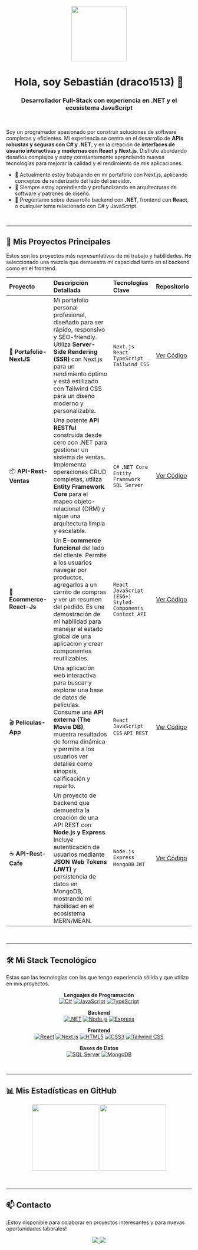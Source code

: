 <div align="center">
  <img src="https://media.giphy.com/media/qgQUggAC3Pfv687qPC/giphy.gif" width="150" />
</div>

<h1 align="center">
  Hola, soy Sebastián (draco1513) 👋
</h1>

<h3 align="center">Desarrollador Full-Stack con experiencia en .NET y el ecosistema JavaScript</h3>

<br>

Soy un programador apasionado por construir soluciones de software completas y eficientes. Mi experiencia se centra en el desarrollo de **APIs robustas y seguras con C# y .NET**, y en la creación de **interfaces de usuario interactivas y modernas con React y Next.js**. Disfruto abordando desafíos complejos y estoy constantemente aprendiendo nuevas tecnologías para mejorar la calidad y el rendimiento de mis aplicaciones.

- 🔭 Actualmente estoy trabajando en mi portafolio con Next.js, aplicando conceptos de renderizado del lado del servidor.
- 🌱 Siempre estoy aprendiendo y profundizando en arquitecturas de software y patrones de diseño.
- 💬 Pregúntame sobre desarrollo backend con **.NET**, frontend con **React**, o cualquier tema relacionado con C# y JavaScript.

<br>

---

## 🚀 Mis Proyectos Principales

Estos son los proyectos más representativos de mi trabajo y habilidades. He seleccionado una mezcla que demuestra mi capacidad tanto en el backend como en el frontend.

| Proyecto | Descripción Detallada | Tecnologías Clave | Repositorio |
| :--- | :--- | :--- | :--- |
| 💼 **Portafolio-NextJS** | Mi portafolio personal profesional, diseñado para ser rápido, responsivo y SEO-friendly. Utiliza **Server-Side Rendering (SSR)** con Next.js para un rendimiento óptimo y está estilizado con Tailwind CSS para un diseño moderno y personalizable. | `Next.js` `React` `TypeScript` `Tailwind CSS` | [Ver Código](https://github.com/draco1513/Portafolio-NextJS) |
| 📦 **API-Rest-Ventas** | Una potente **API RESTful** construida desde cero con .NET para gestionar un sistema de ventas. Implementa operaciones CRUD completas, utiliza **Entity Framework Core** para el mapeo objeto-relacional (ORM) y sigue una arquitectura limpia y escalable. | `C#` `.NET Core` `Entity Framework` `SQL Server` | [Ver Código](https://github.com/draco1513/API-Rest-Ventas) |
| 🛒 **Ecommerce-React-Js** | Un **E-commerce funcional** del lado del cliente. Permite a los usuarios navegar por productos, agregarlos a un carrito de compras y ver un resumen del pedido. Es una demostración de mi habilidad para manejar el estado global de una aplicación y crear componentes reutilizables. | `React` `JavaScript (ES6+)` `Styled-Components` `Context API` | [Ver Código](https://github.com/draco1513/Ecommerce-React-Js) |
| 🎬 **Peliculas-App** | Una aplicación web interactiva para buscar y explorar una base de datos de películas. Consume una **API externa (The Movie DB)**, muestra resultados de forma dinámica y permite a los usuarios ver detalles como sinopsis, calificación y reparto. | `React` `JavaScript` `CSS` `API REST` | [Ver Código](https://github.com/draco1513/Peliculas-App) |
| ☕ **API-Rest-Cafe** | Un proyecto de backend que demuestra la creación de una API REST con **Node.js y Express**. Incluye autenticación de usuarios mediante **JSON Web Tokens (JWT)** y persistencia de datos en MongoDB, mostrando mi habilidad en el ecosistema MERN/MEAN. | `Node.js` `Express` `MongoDB` `JWT` | [Ver Código](https://github.com/draco1513/API-Rest-Cafe) |

<br>

---

## 🛠️ Mi Stack Tecnológico

Estas son las tecnologías con las que tengo experiencia sólida y que utilizo en mis proyectos.

<p align="center">
  <strong>Lenguajes de Programación</strong><br>
  <a href="#"><img alt="C#" src="https://img.shields.io/badge/C%23-239120?style=for-the-badge&logo=c-sharp&logoColor=white"></a>
  <a href="#"><img alt="JavaScript" src="https://img.shields.io/badge/JavaScript-F7DF1E?style=for-the-badge&logo=javascript&logoColor=black"></a>
  <a href="#"><img alt="TypeScript" src="https://img.shields.io/badge/TypeScript-3178C6?style=for-the-badge&logo=typescript&logoColor=white"></a>
</p>

<p align="center">
  <strong>Backend</strong><br>
  <a href="#"><img alt=".NET" src="https://img.shields.io/badge/.NET-512BD4?style=for-the-badge&logo=dotnet&logoColor=white"></a>
  <a href="#"><img alt="Node.js" src="https://img.shields.io/badge/Node.js-339933?style=for-the-badge&logo=node.js&logoColor=white"></a>
  <a href="#"><img alt="Express" src="https://img.shields.io/badge/Express-000000?style=for-the-badge&logo=express&logoColor=white"></a>
</p>

<p align="center">
  <strong>Frontend</strong><br>
  <a href="#"><img alt="React" src="https://img.shields.io/badge/React-61DAFB?style=for-the-badge&logo=react&logoColor=black"></a>
  <a href="#"><img alt="Next.js" src="https://img.shields.io/badge/Next.js-000000?style=for-the-badge&logo=next.js&logoColor=white"></a>
  <a href="#"><img alt="HTML5" src="https://img.shields.io/badge/HTML5-E34F26?style=for-the-badge&logo=html5&logoColor=white"></a>
  <a href="#"><img alt="CSS3" src="https://img.shields.io/badge/CSS3-1572B6?style=for-the-badge&logo=css3&logoColor=white"></a>
  <a href="#"><img alt="Tailwind CSS" src="https://img.shields.io/badge/Tailwind_CSS-38B2AC?style=for-the-badge&logo=tailwind-css&logoColor=white"></a>
</p>

<p align="center">
  <strong>Bases de Datos</strong><br>
  <a href="#"><img alt="SQL Server" src="https://img.shields.io/badge/SQL_Server-CC2927?style=for-the-badge&logo=microsoft-sql-server&logoColor=white"></a>
  <a href="#"><img alt="MongoDB" src="https://img.shields.io/badge/MongoDB-47A248?style=for-the-badge&logo=mongodb&logoColor=white"></a>
</p>

<br>

---

## 📊 Mis Estadísticas en GitHub

<p align="center">
  <img height="180em" src="https://github-readme-stats.vercel.app/api?username=draco1513&show_icons=true&theme=tokyonight&include_all_commits=true&count_private=true"/>
  <img height="180em" src="https://github-readme-stats.vercel.app/api/top-langs/?username=draco1513&layout=compact&langs_count=8&theme=tokyonight"/>
</p>

<br>

---

## 📫 Contacto

¡Estoy disponible para colaborar en proyectos interesantes y para nuevas oportunidades laborales!

<p align="center">
  <a href="mailto:tu-email-aqui@gmail.com">
    <img src="https://img.shields.io/badge/Gmail-D14836?style=for-the-badge&logo=gmail&logoColor=white" />
  </a>
  <a href="https://www.linkedin.com/in/tu-usuario-linkedin/">
    <img src="https://img.shields.io/badge/LinkedIn-0A66C2?style=for-the-badge&logo=linkedin&logoColor=white" />
  </a>
</p>
